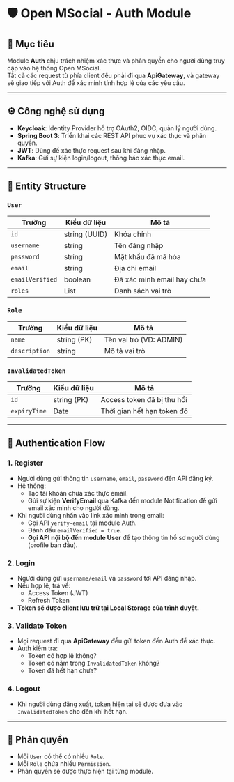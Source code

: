 
# 🛡️ Open MSocial - Auth Module

## 📌 Mục tiêu

Module **Auth** chịu trách nhiệm xác thực và phân quyền cho người dùng truy cập vào hệ thống Open MSocial.  
Tất cả các request từ phía client đều phải đi qua **ApiGateway**, và gateway sẽ giao tiếp với Auth để xác minh tính hợp lệ của các yêu cầu.

---

## ⚙️ Công nghệ sử dụng

- **Keycloak**: Identity Provider hỗ trợ OAuth2, OIDC, quản lý người dùng.
- **Spring Boot 3**: Triển khai các REST API phục vụ xác thực và phân quyền.
- **JWT**: Dùng để xác thực request sau khi đăng nhập.
- **Kafka**: Gửi sự kiện login/logout, thông báo xác thực email.

---

## 🧩 Entity Structure

### `User`
| Trường           | Kiểu dữ liệu | Mô tả                        |
|------------------|--------------|-------------------------------|
| `id`             | string (UUID)| Khóa chính                   |
| `username`       | string       | Tên đăng nhập                |
| `password`       | string       | Mật khẩu đã mã hóa           |
| `email`          | string       | Địa chỉ email                |
| `emailVerified`  | boolean      | Đã xác minh email hay chưa   |
| `roles`          | List<Role>   | Danh sách vai trò            |

### `Role`
| Trường        | Kiểu dữ liệu    | Mô tả                         |
|---------------|------------------|-------------------------------|
| `name`        | string (PK)      | Tên vai trò (VD: ADMIN)       |
| `description` | string           | Mô tả vai trò                 |

### `InvalidatedToken`
| Trường        | Kiểu dữ liệu | Mô tả                         |
|---------------|--------------|-------------------------------|
| `id`          | string (PK)  | Access token đã bị thu hồi   |
| `expiryTime`  | Date         | Thời gian hết hạn token đó   |

---

## 🔐 Authentication Flow

### 1. Register

- Người dùng gửi thông tin `username`, `email`, `password` đến API đăng ký.
- Hệ thống:
    - Tạo tài khoản chưa xác thực email.
    - Gửi sự kiện **VerifyEmail** qua Kafka đến module Notification để gửi email xác minh cho người dùng.
- Khi người dùng nhấn vào link xác minh trong email:
    - Gọi API `verify-email` tại module Auth.
    - Đánh dấu `emailVerified = true`.
    - **Gọi API nội bộ đến module User** để tạo thông tin hồ sơ người dùng (profile ban đầu).

### 2. Login

- Người dùng gửi `username/email` và `password` tới API đăng nhập.
- Nếu hợp lệ, trả về:
    - Access Token (JWT)
    - Refresh Token
- **Token sẽ được client lưu trữ tại Local Storage của trình duyệt.**

### 3. Validate Token

- Mọi request đi qua **ApiGateway** đều gửi token đến Auth để xác thực.
- Auth kiểm tra:
    - Token có hợp lệ không?
    - Token có nằm trong `InvalidatedToken` không?
    - Token đã hết hạn chưa?

### 4. Logout

- Khi người dùng đăng xuất, token hiện tại sẽ được đưa vào `InvalidatedToken` cho đến khi hết hạn.

---

## 📛 Phân quyền

- Mỗi `User` có thể có nhiều `Role`.
- Mỗi `Role` chứa nhiều `Permission`.
- Phân quyền sẽ được thực hiện tại từng module.